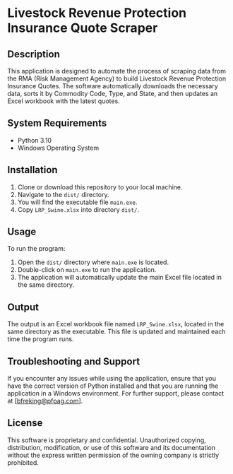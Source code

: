 # Livestock Revenue Protection Insurance Quote Scraper

## Description
This application is designed to automate the process of scraping data from the RMA (Risk Management Agency) to build Livestock Revenue Protection Insurance Quotes. The software automatically downloads the necessary data, sorts it by Commodity Code, Type, and State, and then updates an Excel workbook with the latest quotes.

## System Requirements
- Python 3.10
- Windows Operating System

## Installation
1. Clone or download this repository to your local machine.
2. Navigate to the `dist/` directory.
3. You will find the executable file `main.exe`.
4. Copy `LRP_Swine.xlsx` into directory `dist/`.

## Usage
To run the program:
1. Open the `dist/` directory where `main.exe` is located.
2. Double-click on `main.exe` to run the application.
3. The application will automatically update the main Excel file located in the same directory.


## Output
The output is an Excel workbook file named `LRP_Swine.xlsx`, located in the same directory as the executable. This file is updated and maintained each time the program runs.

## Troubleshooting and Support
If you encounter any issues while using the application, ensure that you have the correct version of Python installed and that you are running the application in a Windows environment. For further support, please contact at [bfreking@pfpag.com].

## License
This software is proprietary and confidential. Unauthorized copying, distribution, modification, or use of this software and its documentation without the express written permission of the owning company is strictly prohibited.